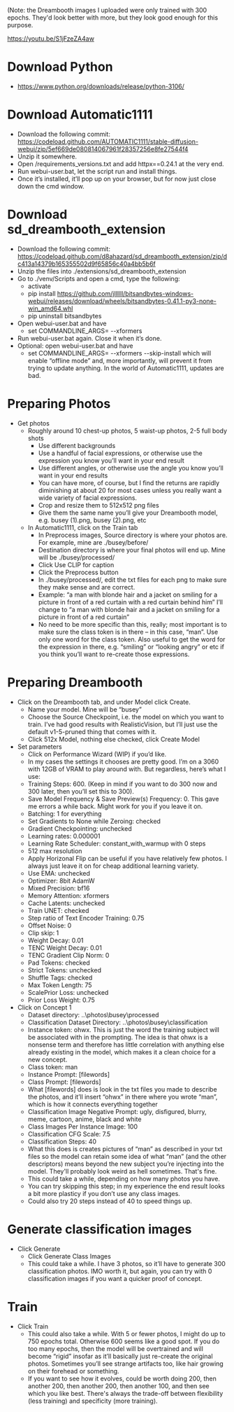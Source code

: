 (Note: the Dreambooth images I uploaded were only trained with 300 epochs. They'd look better with more, but they look good enough for this purpose.

https://youtu.be/S1jFzeZA4aw

# Download Python
- https://www.python.org/downloads/release/python-3106/

# Download Automatic1111
-  Download the following commit: https://codeload.github.com/AUTOMATIC1111/stable-diffusion-webui/zip/5ef669de080814067961f28357256e8fe27544f4
-  Unzip it somewhere.
-  Open /requirements_versions.txt and add httpx==0.24.1 at the very end.
-  Run webui-user.bat, let the script run and install things.
-  Once it’s installed, it’ll pop up on your browser, but for now just close down the cmd window.


# Download sd_dreambooth_extension
- Download the following commit:
https://codeload.github.com/d8ahazard/sd_dreambooth_extension/zip/dc413a14379b165355502d9f65856c40a4bb5b6f
- Unzip the files into ./extensions/sd_dreambooth_extension
- Go to ./venv/Scripts and open a cmd, type the following:
  - activate
  - pip install https://github.com/jllllll/bitsandbytes-windows-webui/releases/download/wheels/bitsandbytes-0.41.1-py3-none-win_amd64.whl
  - pip uninstall bitsandbytes
- Open webui-user.bat and have 
  - set COMMANDLINE_ARGS= --xformers
- Run webui-user.bat again. Close it when it’s done.
- Optional: open webui-user.bat and have 
  - set COMMANDLINE_ARGS= --xformers --skip-install
which will enable “offline mode” and, more importantly, will prevent it from trying to update anything. In the world of Automatic1111, updates are bad.

# Preparing Photos
- Get photos
  - Roughly around 10 chest-up photos, 5 waist-up photos, 2-5 full body shots
    - Use different backgrounds
    - Use a handful of facial expressions, or otherwise use the expression you know you’ll want in your end result
    - Use different angles, or otherwise use the angle you know you’ll want in your end results
    - You can have more, of course, but I find the returns are rapidly diminishing at about 20 for most cases unless you really want a wide variety of facial expressions.
    - Crop and resize them to 512x512 png files
    - Give them the same name you’ll give your Dreambooth model, e.g. busey (1).png, busey (2).png, etc
  - In Automatic1111, click on the Train tab
    - In Preprocess images, Source directory is where your photos are. For example, mine are ./busey/before/
    - Destination directory is where your final photos will end up. Mine will be ./busey/processed/
    - Click Use CLIP for caption
    - Click the Preprocess button
    - In ./busey/processed/, edit the txt files for each png to make sure they make sense and are correct. 
    - Example: “a man with blonde hair and a jacket on smiling for a picture in front of a red curtain with a red curtain behind him” I’ll change to “a man with blonde hair and a jacket on smiling for a picture in front of a red curtain”
    - No need to be more specific than this, really; most important is to make sure the class token is in there – in this case, “man”. Use only one word for the class token. Also useful to get the word for the expression in there, e.g. “smiling” or “looking angry” or etc if you think you’ll want to re-create those expressions.

# Preparing Dreambooth
- Click on the Dreambooth tab, and under Model click Create.
  - Name your model. Mine will be “busey”
  - Choose the Source Checkpoint, i.e. the model on which you want to train. I’ve had good results with RealisticVision, but I’ll just use the default v1-5-pruned thing that comes with it.
  - Click 512x Model, nothing else checked, click Create Model
- Set parameters
  - Click on Performance Wizard (WIP) if you’d like.
  - In my cases the settings it chooses are pretty good. I’m on a 3060 with 12GB of VRAM to play around with. But regardless, here’s what I use:
  - Training Steps: 600. (Keep in mind if you want to do 300 now and 300 later, then you’ll set this to 300).
  - Save Model Frequency & Save Preview(s) Frequency: 0. This gave me errors a while back. Might work for you if you leave it on.
  - Batching: 1 for everything
  - Set Gradients to None while Zeroing: checked
  - Gradient Checkpointing: unchecked
  - Learning rates: 0.000001 
  - Learning Rate Scheduler: constant_with_warmup with 0 steps
  - 512 max resolution
  - Apply Horizonal Flip can be useful if you have relatively few photos. I always just leave it on for cheap additional learning variety.
  - Use EMA: unchecked
  - Optimizer: 8bit AdamW
  - Mixed Precision: bf16
  - Memory Attention: xformers
  - Cache Latents: unchecked
  - Train UNET: checked
  - Step ratio of Text Encoder Training: 0.75
  - Offset Noise: 0
  - Clip skip: 1
  - Weight Decay: 0.01
  - TENC Weight Decay: 0.01
  - TENC Gradient Clip Norm: 0
  - Pad Tokens: checked
  - Strict Tokens: unchecked
  - Shuffle Tags: checked
  - Max Token Length: 75
  - ScalePrior Loss: unchecked
  - Prior Loss Weight: 0.75
- Click on Concept 1
  - Dataset directory: ..\photos\busey\processed
  - Classification Dataset Directory: ..\photos\busey\classification
  - Instance token: ohwx. This is just the word the training subject will be associated with in the prompting. The idea is that ohwx is a nonsense term and therefore has little correlation with anything else already existing in the model, which makes it a clean choice for a new concept.
  - Class token: man
  - Instance Prompt: [filewords]
  - Class Prompt: [filewords]
  - What [filewords] does is look in the txt files you made to describe the photos, and it’ll insert “ohwx” in there where you wrote “man”, which is how it connects everything together
  - Classification Image Negative Prompt: ugly, disfigured, blurry, meme, cartoon, anime, black and white
  - Class Images Per Instance Image: 100
  - Classification CFG Scale: 7.5
  - Classification Steps: 40
  - What this does is creates pictures of “man” as described in your txt files so the model can retain some idea of what “man” (and the other descriptors) means beyond the new subject you’re injecting into the model. They'll probably look weird as hell sometimes. That's fine.
  - This could take a while, depending on how many photos you have.
  - You can try skipping this step; in my experience the end result looks a bit more plasticy if you don’t use any class images.
  - Could also try 20 steps instead of 40 to speed things up.

# Generate classification images
- Click Generate
  - Click Generate Class Images
  - This could take a while. I have 3 photos, so it’ll have to generate 300 classification photos. IMO worth it, but again, you can try with 0 classification images if you want a quicker proof of concept.

# Train
- Click Train
  - This could also take a while. With 5 or fewer photos, I might do up to 750 epochs total. Otherwise 600 seems like a good spot. If you do too many epochs, then the model will be overtrained and will become “rigid” insofar as it’ll basically just re-create the original photos. Sometimes you’ll see strange artifacts too, like hair growing on their forehead or something.
  - If you want to see how it evolves, could be worth doing 200, then another 200, then another 200, then another 100, and then see which you like best. There's always the trade-off between flexibility (less training) and specificity (more training).
